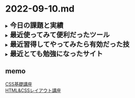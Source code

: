 # 2022-09-10.md
<details>
<summary><h2 style="display:inline">今日の課題と実績</h2></summary>
 <h3>やりたいこと/やったこと</h3>
 <ol>
  <li>「レイアウト講座」の勉強(教材は<a href="https://youtube.com/playlist?list=PLwM1-TnN_NN5x6_-OTH9BFVgbYg_l7oEN">この動画</a>を利用)</li>
  <li>ふとした不安「本当にIEを無視して大丈夫？」
   <br>レイアウトを学んでgridのすばらしさはわかってきた。しかし、いまさらではあるが、現場では古いPCがいまだに無管理状態で使われていることが多い。
   <br>なので、本当にIEを無視してgridを導入しても問題ないのか不安がよぎり気になって仕方ないです。
   <br>そこで、調べてみました。今から4年以上も前に、すでに<a href="https://coliss.com/articles/build-websites/operation/css/how-to-css-grid-for-ie11.html" target=”_blank”>こういう記事</a>が出ており、安心して導入してもかまわないと判断しました。むしろ躊躇していること自体とても無駄ですね。
 </ol>
 <h3>やってみて気づいたこと</h3>
 <ol>
  <li>githubのMarkDown記法ではaタグの属性で <code>target=”_blank”</code> は無効になる</li>
    <li>githubのMarDown記法では``` ～ ```も無効になるので、&lt;code&gt;タグを使う。</li>
  <details>
   <summary><h3 style="display:inline">レイアウト講座No01</h3></summary>
   <h4>うまくレイアウトするためのテクニック</h4>
   要素に背景色とアウトラインを描画することにより一目で要素の領域やmargin, paddingが分かるようにする
   <br>演習の成果は<a href="https://github.com/yuasys/html-basic-study/tree/main/layout-cource/lesson01">このサイト</a>で確認できます。（会員限定）
  </details>
</details>
 

<details>
  <summary><h2 style="display:inline"?>最近使ってみて便利だったツール</h2></summary>
  <ul>
   <li>オンラインツール：<a href="https://favicon-generator.mintsu-dev.com/">ファビコンジェネレータ</a>で任意の画像をfaviconに変換</li>
   <li>オンラインツール：<a href="https://placehold.jp/">プレスホルダー</a>で任意サイズのダミー画像を生成</li>
  </ul>
</details>
 <details>
  <summary><h2 style="display:inline"?>最近習得してやってみたら有効だった技</h2></summary>
  <ul>
   <li>画面のキャッシュデータの削除／更新</li>
   <div><img style="width:640px" src="../../images/fig22-09-07_1.png"></div>
  </ul>
</details>
 <details>
  <summary><h2 style="display:inline"?>最近とても勉強になったサイト</h2></summary>
  <ul>
   <li>CSSによるレイアウトデザイン：
     <a href="[https://www.nishishi.com/css/resize-image-keep-aspect-ratio.htm](https://youtube.com/playlist?list=PLwM1-TnN_NN5x6_-OTH9BFVgbYg_l7oEN)l">
       この講座</a>にもっと早く気づけばよかった。わかりやすくて親切な動画教材。</li>
  </ul>
</details>


## memo
[CSS基礎講座](https://youtube.com/playlist?list=PLwM1-TnN_NN5jWN09yjtxWng2XZa88ate)  
[HTML&CSSレイアウト講座](https://youtube.com/playlist?list=PLwM1-TnN_NN5x6_-OTH9BFVgbYg_l7oEN)

